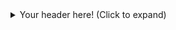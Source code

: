 <details>
      <summary>Your header here! (Click to expand)</summary>
      Your content here...</br>
      (markup only where supported)</br>
      more content here...</br>
    </details>
